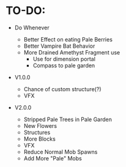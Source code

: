 TO-DO:
=

- Do Whenever
  - Better Effect on eating Pale Berries
  - Better Vampire Bat Behavior
  - More Drained Amethyst Fragment use
    - Use for dimension portal
    - Compass to pale garden


- V1.0.0
  - Chance of custom structure(?)
  - VFX

  
- V2.0.0
  - Stripped Pale Trees in Pale Garden
  - New Flowers
  - Structures
  - More Blocks
  - VFX
  - Reduce Normal Mob Spawns
  - Add More "Pale" Mobs
